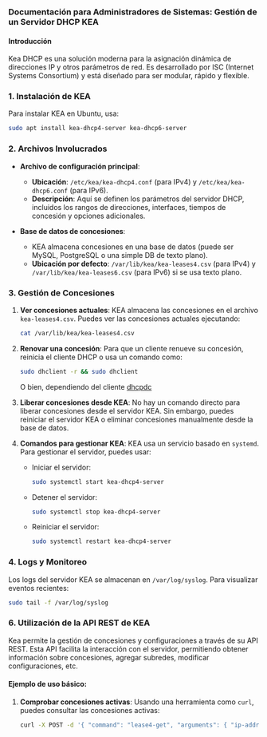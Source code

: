 ### Documentación para Administradores de Sistemas: Gestión de un Servidor DHCP KEA

#### Introducción
Kea DHCP es una solución moderna para la asignación dinámica de direcciones IP y otros parámetros de red. Es desarrollado por ISC (Internet Systems Consortium) y está diseñado para ser modular, rápido y flexible.

### 1. Instalación de KEA

Para instalar KEA en Ubuntu, usa:
```bash
sudo apt install kea-dhcp4-server kea-dhcp6-server
```

### 2. Archivos Involucrados

- **Archivo de configuración principal**:
   - **Ubicación**: `/etc/kea/kea-dhcp4.conf` (para IPv4) y `/etc/kea/kea-dhcp6.conf` (para IPv6).
   - **Descripción**: Aquí se definen los parámetros del servidor DHCP, incluidos los rangos de direcciones, interfaces, tiempos de concesión y opciones adicionales.

- **Base de datos de concesiones**:
   - KEA almacena concesiones en una base de datos (puede ser MySQL, PostgreSQL o una simple DB de texto plano).
   - **Ubicación por defecto**: `/var/lib/kea/kea-leases4.csv` (para IPv4) y `/var/lib/kea/kea-leases6.csv` (para IPv6) si se usa texto plano.

### 3. Gestión de Concesiones

1. **Ver concesiones actuales**:
   KEA almacena las concesiones en el archivo `kea-leases4.csv`. Puedes ver las concesiones actuales ejecutando:
   ```bash
   cat /var/lib/kea/kea-leases4.csv
   ```

2. **Renovar una concesión**:
   Para que un cliente renueve su concesión, reinicia el cliente DHCP o usa un comando como:
   ```bash
   sudo dhclient -r && sudo dhclient
   ```
    O bien, dependiendo del cliente [dhcpdc](./sysadmin_clientedhcp)

3. **Liberar concesiones desde KEA**:
   No hay un comando directo para liberar concesiones desde el servidor KEA. Sin embargo, puedes reiniciar el servidor KEA o eliminar concesiones manualmente desde la base de datos.

4. **Comandos para gestionar KEA**:
   KEA usa un servicio basado en `systemd`. Para gestionar el servidor, puedes usar:
   - Iniciar el servidor:
     ```bash
     sudo systemctl start kea-dhcp4-server
     ```
   - Detener el servidor:
     ```bash
     sudo systemctl stop kea-dhcp4-server
     ```
   - Reiniciar el servidor:
     ```bash
     sudo systemctl restart kea-dhcp4-server
     ```



### 4. Logs y Monitoreo

Los logs del servidor KEA se almacenan en `/var/log/syslog`. Para visualizar eventos recientes:
```bash
sudo tail -f /var/log/syslog
```

### 6. Utilización de la API REST de KEA

Kea permite la gestión de concesiones y configuraciones a través de su API REST. Esta API facilita la interacción con el servidor, permitiendo obtener información sobre concesiones, agregar subredes, modificar configuraciones, etc.

#### Ejemplo de uso básico:

1. **Comprobar concesiones activas**:
   Usando una herramienta como `curl`, puedes consultar las concesiones activas:
   ```bash
   curl -X POST -d '{ "command": "lease4-get", "arguments": { "ip-address": "192.168.1.101" } }' http://localhost:8080/
   ```
